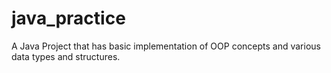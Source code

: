 # java_practice
A Java Project that has basic implementation of OOP concepts and various data types and structures.
